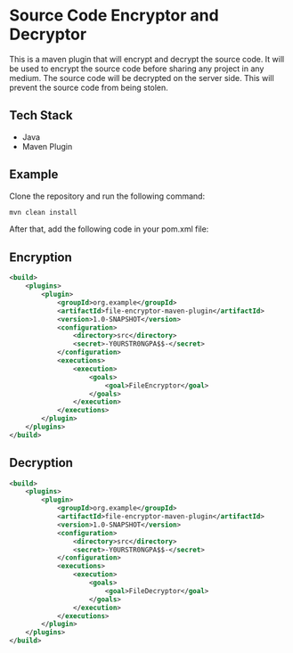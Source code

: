 # Source Code Encryptor and Decryptor

This is a maven plugin that will encrypt and decrypt the source code. It will be used to encrypt the source code before sharing any project in any medium. The source code will be decrypted on the server side. This will prevent the source code from being stolen.

## Tech Stack

* Java
* Maven Plugin

## Example

Clone the repository and run the following command:

```bash
mvn clean install
```

After that, add the following code in your pom.xml file:

## Encryption
```xml
<build>
    <plugins>
        <plugin>
            <groupId>org.example</groupId>
            <artifactId>file-encryptor-maven-plugin</artifactId>
            <version>1.0-SNAPSHOT</version>
            <configuration>
                <directory>src</directory>
                <secret>-Y0URSTR0NGPA$$-</secret>
            </configuration>
            <executions>
                <execution>
                    <goals>
                        <goal>FileEncryptor</goal>
                    </goals>
                </execution>
            </executions>
        </plugin>
    </plugins>
</build>
```
## Decryption
```xml
<build>
    <plugins>
        <plugin>
            <groupId>org.example</groupId>
            <artifactId>file-encryptor-maven-plugin</artifactId>
            <version>1.0-SNAPSHOT</version>
            <configuration>
                <directory>src</directory>
                <secret>-Y0URSTR0NGPA$$-</secret>
            </configuration>
            <executions>
                <execution>
                    <goals>
                        <goal>FileDecryptor</goal>
                    </goals>
                </execution>
            </executions>
        </plugin>
    </plugins>
</build>
```
